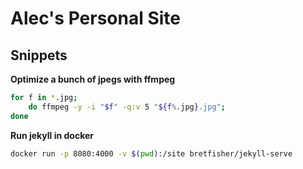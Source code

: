 # Alec's Personal Site

## Snippets

**Optimize a bunch of jpegs with ffmpeg**

```bash
for f in *.jpg;
    do ffmpeg -y -i "$f" -q:v 5 "${f%.jpg}.jpg";
done
```

**Run jekyll in docker**

```bash
docker run -p 8080:4000 -v $(pwd):/site bretfisher/jekyll-serve
```

